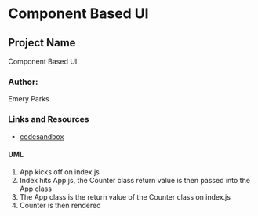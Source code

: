 Component Based UI
=================================================

## Project Name
Component Based UI

### Author: 
Emery Parks

### Links and Resources
* [codesandbox](https://codesandbox.io/s/3rx7pkkwrp)

#### UML
1) App kicks off on index.js
2) Index hits App.js, the Counter class return value is then passed into the App class
3) The App class is the return value of the Counter class on index.js
4) Counter is then rendered
